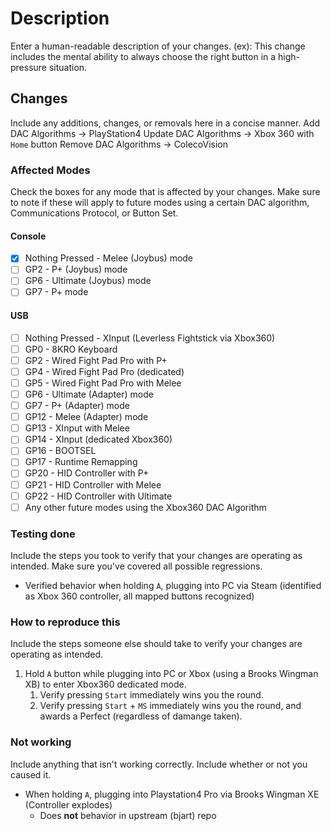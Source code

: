# Description
Enter a human-readable description of your changes.
(ex): This change includes the mental ability to always choose the right button in a high-pressure situation.

## Changes
Include any additions, changes, or removals here in a concise manner.
Add DAC Algorithms -> PlayStation4
Update DAC Algorithms -> Xbox 360 with `Home` button
Remove DAC Algorithms -> ColecoVision

### Affected Modes
Check the boxes for any mode that is affected by your changes. Make sure to note if these will apply to future modes using a certain DAC algorithm, Communications Protocol, or Button Set.
#### Console
- [X] Nothing Pressed - Melee (Joybus) mode
- [ ] GP2 - P+ (Joybus) mode
- [ ] GP6 - Ultimate (Joybus) mode
- [ ] GP7 - P+ mode
#### USB
- [ ] Nothing Pressed - XInput (Leverless Fightstick via Xbox360)
- [ ] GP0 - 8KRO Keyboard
- [ ] GP2 - Wired Fight Pad Pro with P+
- [ ] GP4 - Wired Fight Pad Pro (dedicated)
- [ ] GP5 - Wired Fight Pad Pro with Melee
- [ ] GP6 - Ultimate (Adapter) mode
- [ ] GP7 - P+ (Adapter) mode
- [ ] GP12 - Melee (Adapter) mode
- [ ] GP13 - XInput with Melee
- [ ] GP14 - XInput (dedicated Xbox360)
- [ ] GP16 - BOOTSEL
- [ ] GP17 - Runtime Remapping
- [ ] GP20 - HID Controller with P+
- [ ] GP21 - HID Controller with Melee
- [ ] GP22 - HID Controller with Ultimate
- [ ] Any other future modes using the Xbox360 DAC Algorithm

### Testing done
Include the steps you took to verify that your changes are operating as intended. Make sure you've covered all possible regressions.
- Verified behavior when holding `A`, plugging into PC via Steam (identified as Xbox 360 controller, all mapped buttons recognized)

### How to reproduce this
Include the steps someone else should take to verify your changes are operating as intended. 
1. Hold `A` button while plugging into PC or Xbox (using a Brooks Wingman XB) to enter Xbox360 dedicated mode.
    1. Verify pressing `Start` immediately wins you the round.
    2. Verify pressing `Start` + `MS` immediately wins you the round, and awards a Perfect (regardless of damange taken).

### Not working
Include anything that isn't working correctly. Include whether or not you caused it.
- When holding `A`, plugging into Playstation4 Pro via Brooks Wingman XE (Controller explodes)
    - Does **not** behavior in upstream (bjart) repo
